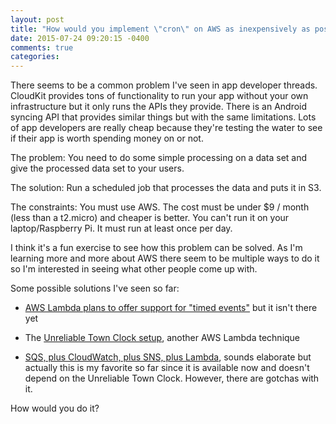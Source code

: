 ```yaml
---
layout: post
title: "How would you implement \"cron\" on AWS as inexpensively as possible?"
date: 2015-07-24 09:20:15 -0400
comments: true
categories: 
---
```


There seems to be a common problem I've seen in app developer threads.  CloudKit provides tons of functionality to run your app without your own infrastructure but it only runs the APIs they provide.  There is an Android syncing API that provides similar things but with the same limitations.  Lots of app developers are really cheap because they're testing the water to see if their app is worth spending money on or not.

The problem: You need to do some simple processing on a data set and give the processed data set to your users.

The solution: Run a scheduled job that processes the data and puts it in S3.

The constraints:  You must use AWS.  The cost must be under $9 / month (less than a t2.micro) and cheaper is better.  You can't run it on your laptop/Raspberry Pi.  It must run at least once per day.

I think it's a fun exercise to see how this problem can be solved.  As I'm learning more and more about AWS there seem to be multiple ways to do it so I'm interested in seeing what other people come up with.

Some possible solutions I've seen so far:

  - [AWS Lambda plans to offer support for "timed events"](https://www.youtube.com/watch?v=UFj27laTWQA&feature=youtu.be&t=42m50s) but it isn't there yet

  - The [Unreliable Town Clock setup](https://alestic.com/2015/05/aws-lambda-recurring-schedule/), another AWS Lambda technique

  - [SQS, plus CloudWatch, plus SNS, plus Lambda](http://stackoverflow.com/a/31415241/796579), sounds elaborate but actually this is my favorite so far since it is available now and doesn't depend on the Unreliable Town Clock.  However, there are gotchas with it.

How would you do it?